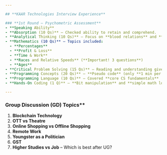 ```yaml
---

## **KAAR Technologies Interview Experience**

### **1st Round – Psychometric Assessment**
- **Speaking Ability**
- **Absorption (10 Qs)** – Checked ability to retain and comprehend.
- **Analytical Thinking (10 Qs)** – Focus on **blood relations** and **logical reasoning**.
- **Mathematics (10 Qs)** – Topics included:
  - **Percentages**
  - **Profit & Loss**
  - **Time & Work**
  - **Races and Relative Speeds** (**Important! 3 questions**)
  - **Ages**
- **Critical Problem Solving (15 Qs)** – Reading and understanding given comprehension (**not as easy as you think**)
- **Programming Concepts (20 Qs)** – **Pseudo code** (only **1 min per question**)
- **Programming Language (10 Qs)** – Covered **core CS fundamentals**
- **Hands-On Coding (1 Q)** – **Bit manipulation** and **simple math logic** were key

---
```


### Group Discussion (GD) Topics**
1. **Blockchain Technology**
2. **OTT vs Theatre**
3. **Online Shopping vs Offline Shopping**
4. **Remote Work**
5. **Youngster as a Politician**
6. **GST**
7. **Higher Studies vs Job** – Which is best after UG?
